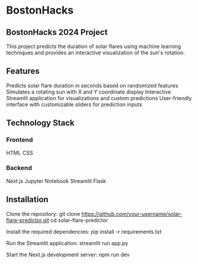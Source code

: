 # BostonHacks
## BostonHacks 2024 Project
This project predicts the duration of solar flares using machine learning techniques and provides an interactive visualization of the sun's rotation.

## Features
Predicts solar flare duration in seconds based on randomized features
Simulates a rotating sun with X and Y coordinate display
Interactive Streamlit application for visualizations and custom predictions
User-friendly interface with customizable sliders for prediction inputs

## Technology Stack
### Frontend
HTML
CSS
### Backend
Next.js
Jupyter Notebook
Streamlit
Flask

## Installation
Clone the repository:
git clone https://github.com/your-username/solar-flare-predictor.git
cd solar-flare-predictor

Install the required dependencies:
pip install -r requirements.txt

Run the Streamlit application:
streamlit run app.py

Start the Next.js development server:
npm run dev
